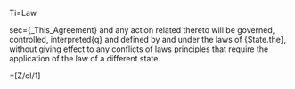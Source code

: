 Ti=Law

sec={_This_Agreement} and any action related thereto will be governed, controlled, interpreted{q} and defined by and under the laws of {State.the}, without giving effect to any conflicts of laws principles that require the application of the law of a different state.

=[Z/ol/1]